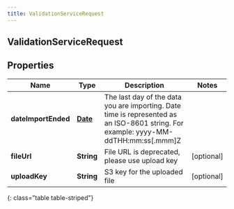 ```yaml
---
title: ValidationServiceRequest
---
```

## ValidationServiceRequest

## Properties

|Name | Type | Description | Notes|
|------------ | ------------- | ------------- | -------------|
| **dateImportEnded** | [**Date**](Date.html) | The last day of the data you are importing. Date time is represented as an ISO-8601 string. For example: yyyy-MM-ddTHH:mm:ss[.mmm]Z | |
| **fileUrl** | **String** | File URL is deprecated, please use upload key | [optional] |
| **uploadKey** | **String** | S3 key for the uploaded file | [optional] |
{: class="table table-striped"}



